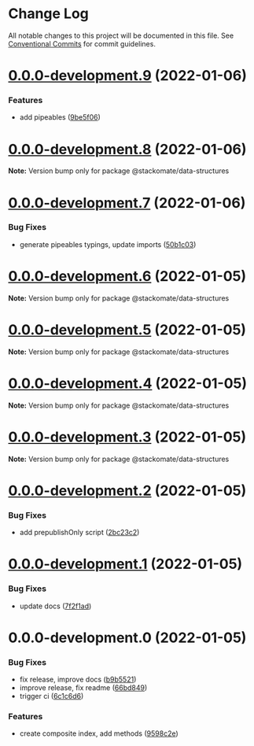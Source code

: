 # Change Log

All notable changes to this project will be documented in this file.
See [Conventional Commits](https://conventionalcommits.org) for commit guidelines.

# [0.0.0-development.9](https://github.com/stackomate/data-structures/compare/@stackomate/data-structures@0.0.0-development.8...@stackomate/data-structures@0.0.0-development.9) (2022-01-06)


### Features

* add pipeables ([9be5f06](https://github.com/stackomate/data-structures/commit/9be5f06dd2446aaca8ffb4311658b6240faa2e04))





# [0.0.0-development.8](https://github.com/stackomate/data-structures/compare/@stackomate/data-structures@0.0.0-development.7...@stackomate/data-structures@0.0.0-development.8) (2022-01-06)

**Note:** Version bump only for package @stackomate/data-structures





# [0.0.0-development.7](https://github.com/stackomate/data-structures/compare/@stackomate/data-structures@0.0.0-development.6...@stackomate/data-structures@0.0.0-development.7) (2022-01-06)


### Bug Fixes

* generate pipeables typings, update imports ([50b1c03](https://github.com/stackomate/data-structures/commit/50b1c039c00b1807b8d49b85b96bb1cf22003d6c))





# [0.0.0-development.6](https://github.com/stackomate/data-structures/compare/@stackomate/data-structures@0.0.0-development.5...@stackomate/data-structures@0.0.0-development.6) (2022-01-05)

**Note:** Version bump only for package @stackomate/data-structures





# [0.0.0-development.5](https://github.com/stackomate/data-structures/compare/@stackomate/data-structures@0.0.0-development.4...@stackomate/data-structures@0.0.0-development.5) (2022-01-05)

**Note:** Version bump only for package @stackomate/data-structures





# [0.0.0-development.4](https://github.com/stackomate/data-structures/compare/@stackomate/data-structures@0.0.0-development.3...@stackomate/data-structures@0.0.0-development.4) (2022-01-05)

**Note:** Version bump only for package @stackomate/data-structures





# [0.0.0-development.3](https://github.com/stackomate/data-structures/compare/@stackomate/data-structures@0.0.0-development.2...@stackomate/data-structures@0.0.0-development.3) (2022-01-05)

**Note:** Version bump only for package @stackomate/data-structures





# [0.0.0-development.2](https://github.com/stackomate/data-structures/compare/@stackomate/data-structures@0.0.0-development.1...@stackomate/data-structures@0.0.0-development.2) (2022-01-05)


### Bug Fixes

* add prepublishOnly script ([2bc23c2](https://github.com/stackomate/data-structures/commit/2bc23c27cc4031213dd9223039c1559c4495c2ea))





# [0.0.0-development.1](https://github.com/stackomate/data-structures/compare/@stackomate/data-structures@0.0.0-development.0...@stackomate/data-structures@0.0.0-development.1) (2022-01-05)


### Bug Fixes

* update docs ([7f2f1ad](https://github.com/stackomate/data-structures/commit/7f2f1ad4aeab8d56f31f625f773d6d0df3c54d4b))





# 0.0.0-development.0 (2022-01-05)


### Bug Fixes

* fix release, improve docs ([b9b5521](https://github.com/stackomate/data-structures/commit/b9b5521913798c7755fce307353390afba25a78e))
* improve release, fix readme ([66bd849](https://github.com/stackomate/data-structures/commit/66bd84941dd9cb8edddc4607af0d8056bebe5762))
* trigger ci ([6c1c6d6](https://github.com/stackomate/data-structures/commit/6c1c6d6ba5af66a049e1c7f491d365bfc197a5ba))


### Features

* create composite index, add methods ([9598c2e](https://github.com/stackomate/data-structures/commit/9598c2ec6094c4e2b611054c29b3dc5c00a1c679))
